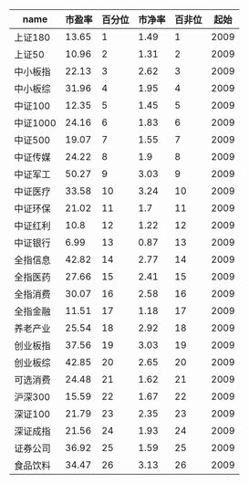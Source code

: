 |name  |市盈率  |百分位|市净率 |百非位|起始  |
|------|-----|---|----|---|----|
|上证180 |13.65|1  |1.49|1  |2009|
|上证50  |10.96|2  |1.31|2  |2009|
|中小板指  |22.13|3  |2.62|3  |2009|
|中小板综  |31.96|4  |1.95|4  |2009|
|中证100 |12.35|5  |1.45|5  |2009|
|中证1000|24.16|6  |1.83|6  |2009|
|中证500 |19.07|7  |1.55|7  |2009|
|中证传媒  |24.22|8  |1.9 |8  |2009|
|中证军工  |50.27|9  |3.03|9  |2009|
|中证医疗  |33.58|10 |3.24|10 |2009|
|中证环保  |21.02|11 |1.7 |11 |2009|
|中证红利  |10.8 |12 |1.22|12 |2009|
|中证银行  |6.99 |13 |0.87|13 |2009|
|全指信息  |42.82|14 |2.77|14 |2009|
|全指医药  |27.66|15 |2.41|15 |2009|
|全指消费  |30.07|16 |2.58|16 |2009|
|全指金融  |11.51|17 |1.18|17 |2009|
|养老产业  |25.54|18 |2.92|18 |2009|
|创业板指  |37.56|19 |3.03|19 |2009|
|创业板综  |42.85|20 |2.65|20 |2009|
|可选消费  |24.48|21 |1.62|21 |2009|
|沪深300 |15.59|22 |1.67|22 |2009|
|深证100 |21.79|23 |2.35|23 |2009|
|深证成指  |21.56|24 |1.93|24 |2009|
|证券公司  |36.92|25 |1.59|25 |2009|
|食品饮料  |34.47|26 |3.13|26 |2009|
